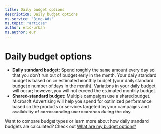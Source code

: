```yaml
---
title: Daily budget options
description: Daily budget options
ms.service: "Bing-Ads"
ms.topic: "article"
author: eric-urban
ms.author: eur
---
```


# Daily budget options

- **Daily standard budget:**  Spend roughly the same amount every day so that you don’t run out of budget early in the month. Your daily standard budget is based on an estimated monthly budget (your daily standard budget x number of days in the month). Variations in your       daily budget will occur; however, you will not exceed the estimated monthly budget.
- **Shared-standard budget:**  Multiple campaigns use a shared budget. Microsoft Advertising will help you spend for optimized performance based on the products or services targeted by your campaigns and availability of corresponding user searches during the day.

Want to compare budget types or learn more about how daily standard budgets are calculated? Check out [What are my budget options?](../hlp_BA_CONC_AboutBudgetType.md)


